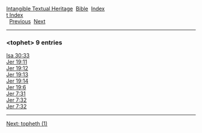 [Intangible Textual Heritage](../../index)  [Bible](../index) 
[Index](index)   
[t Index](_t_)  
  [Previous](c11676)  [Next](c11678) 

------------------------------------------------------------------------

### &lt;tophet&gt; 9 entries

[Isa 30:33](../kjv/isa030.htm#033)  
[Jer 19:11](../kjv/jer019.htm#011)  
[Jer 19:12](../kjv/jer019.htm#012)  
[Jer 19:13](../kjv/jer019.htm#013)  
[Jer 19:14](../kjv/jer019.htm#014)  
[Jer 19:6](../kjv/jer019.htm#006)  
[Jer 7:31](../kjv/jer007.htm#031)  
[Jer 7:32](../kjv/jer007.htm#032)  
[Jer 7:32](../kjv/jer007.htm#032)  

------------------------------------------------------------------------

[Next: topheth (1)](c11678)
